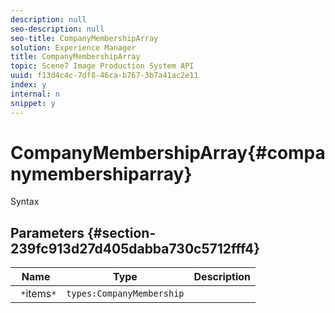 ```yaml
---
description: null
seo-description: null
seo-title: CompanyMembershipArray
solution: Experience Manager
title: CompanyMembershipArray
topic: Scene7 Image Production System API
uuid: f13d4c4c-7df8-46ca-b767-3b7a41ac2e11
index: y
internal: n
snippet: y
---
```


# CompanyMembershipArray{#companymembershiparray}

 Syntax 

## Parameters {#section-239fc913d27d405dabba730c5712fff4}

|  Name  | Type  | Description  |
|---|---|---|
|  ` *`items`*`  | `types:CompanyMembership`  | |

